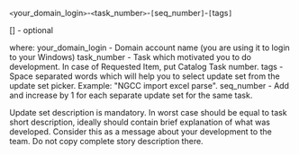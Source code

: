 `<`your_domain_login`>`-`<`task_number`>`-`[`seq_number`]`-`[`tags`]`

[] - optional

where:
your_domain_login - Domain account name (you are using it to login to your Windows)
task_number - Task which motivated you to do development. In case of Requested Item, put Catalog Task number.
tags - Space separated words which will help you to select update set from the update set picker. Example: "NGCC import excel parse".
seq_number - Add and increase by 1 for each separate update set for the same task.

Update set description is mandatory. In worst case should be equal to task short description, ideally should contain brief explanation of what was developed. Consider this as a message about your development to the team. Do not copy complete story description there.
